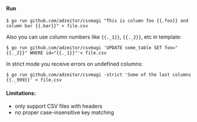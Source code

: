 #### Run

```shell
$ go run github.com/adzeitor/csvmagi "This is column foo {{.foo}} and column bar {{.bar}}" < file.csv
```

Also you can use column numbers like `{{._1}}`, `{{._2}}`, etc in template: 

```shell
$ go run github.com/adzeitor/csvmagi 'UPDATE some_table SET foo="{{._2}}" WHERE id="{{._1}}"'< file.csv
```

In strict mode you receive errors on undefined columns:

```shell
$ go run github.com/adzeitor/csvmagi -strict 'Some of the last columns {{._999}}' < file.csv
```

#### Limitations:
- only support CSV files with headers
- no proper case-insensitive key matching

